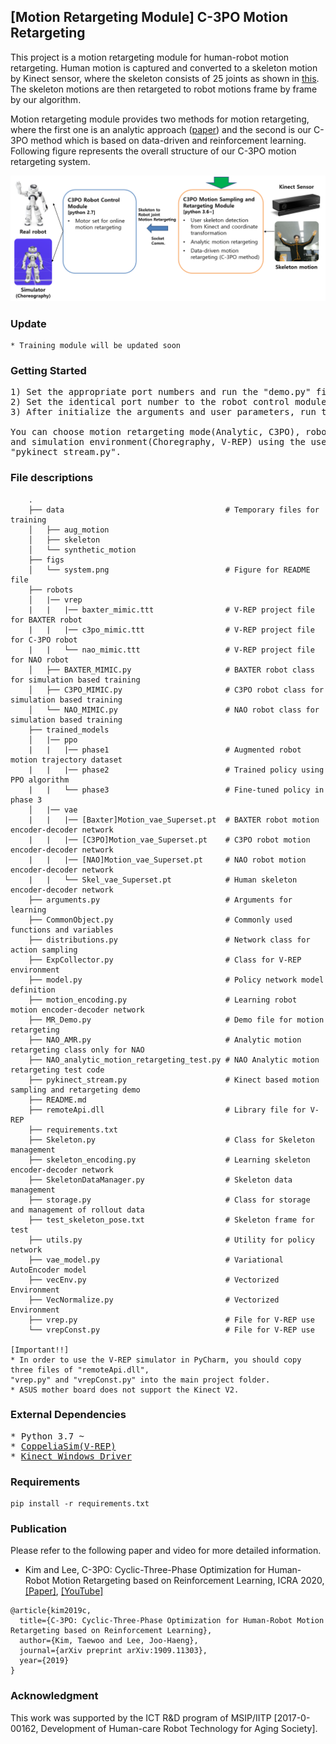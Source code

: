  ## [Motion Retargeting Module] C-3PO Motion Retargeting
This project is a motion retargeting module for human-robot motion retargeting. Human motion 
is captured and converted to a skeleton motion by Kinect sensor, where the skeleton consists of 
25 joints as shown in [this](https://arxiv.org/pdf/1604.02808.pdf). The skeleton motions are then retargeted to 
robot motions frame by frame by our algorithm. 

Motion retargeting module provides two methods for motion retargeting, 
where the first one is an analytic approach ([paper](https://ieeexplore.ieee.org/stamp/stamp.jsp?tp=&arnumber=7886806)) 
and the second is our C-3PO method which is based on data-driven and reinforcement learning. 
Following figure represents the overall structure of our C-3PO motion retargeting system. 

![Alt text](./figs/system.png)

### Update
```buildoutcfg
* Training module will be updated soon
```

### Getting Started
<pre>
1) Set the appropriate port numbers and run the "demo.py" file of the robot control module.
2) Set the identical port number to the robot control module.
3) After initialize the arguments and user parameters, run the "pykinect_stream.py" file and enjoy.

You can choose motion retargeting mode(Analytic, C3PO), robots(NAO, Baxter, C-3PO) 
and simulation environment(Choregraphy, V-REP) using the user parameters described at the top of the 
"pykinect_stream.py".   
</pre>

### File descriptions
```buildoutcfg
    .
    ├── data                                    # Temporary files for training
    │   ├── aug_motion                           
    │   ├── skeleton
    │   └── synthetic_motion
    ├── figs                                     
    │   └── system.png                          # Figure for README file
    ├── robots
    │   |── vrep
    |   |   |── baxter_mimic.ttt                # V-REP project file for BAXTER robot
    |   |   |── c3po_mimic.ttt                  # V-REP project file for C-3PO robot
    |   |   └── nao_mimic.ttt                   # V-REP project file for NAO robot
    │   ├── BAXTER_MIMIC.py                     # BAXTER robot class for simulation based training  
    │   ├── C3PO_MIMIC.py                       # C3PO robot class for simulation based training
    │   └── NAO_MIMIC.py                        # NAO robot class for simulation based training
    ├── trained_models                           
    │   |── ppo                                 
    |   |   |── phase1                          # Augmented robot motion trajectory dataset
    |   |   |── phase2                          # Trained policy using PPO algorithm
    |   |   └── phase3                          # Fine-tuned policy in phase 3
    │   |── vae
    |   |   |── [Baxter]Motion_vae_Superset.pt  # BAXTER robot motion encoder-decoder network
    |   |   |── [C3PO]Motion_vae_Superset.pt    # C3PO robot motion encoder-decoder network
    |   |   |── [NAO]Motion_vae_Superset.pt     # NAO robot motion encoder-decoder network
    |   |   └── Skel_vae_Superset.pt            # Human skeleton encoder-decoder network
    ├── arguments.py                            # Arguments for learning
    ├── CommonObject.py                         # Commonly used functions and variables
    ├── distributions.py                        # Network class for action sampling
    ├── ExpCollector.py                         # Class for V-REP environment 
    ├── model.py                                # Policy network model definition
    ├── motion_encoding.py                      # Learning robot motion encoder-decoder network
    ├── MR_Demo.py                              # Demo file for motion retargeting
    ├── NAO_AMR.py                              # Analytic motion retargeting class only for NAO
    ├── NAO_analytic_motion_retargeting_test.py # NAO Analytic motion retargeting test code
    ├── pykinect_stream.py                      # Kinect based motion sampling and retargeting demo
    ├── README.md
    ├── remoteApi.dll                           # Library file for V-REP
    ├── requirements.txt
    ├── Skeleton.py                             # Class for Skeleton management 
    ├── skeleton_encoding.py                    # Learning skeleton encoder-decoder network 
    ├── SkeletonDataManager.py                  # Skeleton data management
    ├── storage.py                              # Class for storage and management of rollout data 
    ├── test_skeleton_pose.txt                  # Skeleton frame for test
    ├── utils.py                                # Utility for policy network
    ├── vae_model.py                            # Variational AutoEncoder model
    ├── vecEnv.py                               # Vectorized Environment
    ├── VecNormalize.py                         # Vectorized Environment
    ├── vrep.py                                 # File for V-REP use 
    └── vrepConst.py                            # File for V-REP use

[Important!!]
* In order to use the V-REP simulator in PyCharm, you should copy three files of "remoteApi.dll", 
"vrep.py" and "vrepConst.py" into the main project folder. 
* ASUS mother board does not support the Kinect V2.
```

### External Dependencies 
<pre>
* Python 3.7 ~
* <a href="https://www.coppeliarobotics.com/">CoppeliaSim(V-REP)</a>
* <a href="https://www.microsoft.com/en-us/download/details.aspx?id=44559">Kinect Windows Driver</a>
</pre>

### Requirements
```buildoutcfg
pip install -r requirements.txt
```

### Publication
Please refer to the following paper and video for more detailed information.
* Kim and Lee, C-3PO: Cyclic-Three-Phase Optimization for Human-Robot Motion Retargeting based on 
Reinforcement Learning, ICRA 2020, 
[[Paper]](https://arxiv.org/abs/1909.11303), 
[[YouTube]](https://www.youtube.com/watch?v=C37Fip1X0Y0&t=19s)

```buildoutcfg
@article{kim2019c,
  title={C-3PO: Cyclic-Three-Phase Optimization for Human-Robot Motion Retargeting based on Reinforcement Learning},
  author={Kim, Taewoo and Lee, Joo-Haeng},
  journal={arXiv preprint arXiv:1909.11303},
  year={2019}
}
```

### Acknowledgment 
This work was supported by the ICT R&D program of MSIP/IITP [2017-0-00162, Development of Human-care 
Robot Technology for Aging Society].